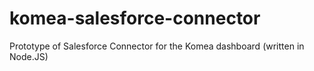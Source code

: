 # komea-salesforce-connector
Prototype of Salesforce Connector for the Komea dashboard (written in Node.JS)
